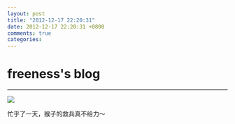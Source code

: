 ```yaml
---
layout: post
title: "2012-12-17 22:20:31"
date: 2012-12-17 22:20:31 +0800
comments: true
categories: 
---
```


# freeness's blog

----------

![](http://okqmqrbgo.bkt.clouddn.com/201212172220311.jpg)

>
忙乎了一天，猴子的救兵真不给力～